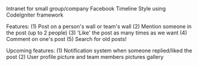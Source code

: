 Intranet for small group/company
	Facebook Timeline Style using CodeIgniter framework

Features:
    (1) Post on a person's wall or team's wall
    (2) Mention someone in the post (up to 2 people)
    (3) 'Like' the post as many times as we want
    (4) Comment on one's post
    (5) Search for old posts!

Upcoming features:
    (1) Notification system when someone replied/liked the post
    (2) User profile picture and team members pictures gallery
